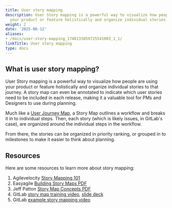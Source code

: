 ```yaml
---
title: User story mapping
description: User Story mapping is a powerful way to visualize how people are using
  your product or feature holistically and organize individual stories to that journey.
weight: 2
date: '2025-06-12'
aliases:
- /docs/user-story-mapping_1748133859725541003_1_1/
linkTitle: User story mapping
type: docs
---
```


## What is user story mapping?

User Story mapping is a powerful way to visualize how people are using your
product or feature holistically and organize individual stories to that journey.
A story map can even be annotated to indicate which user stories need to be
included in each release, making it a valuable tool for PMs and Designers to
use during planning.

Much like a [User Journey Map](https://www.nngroup.com/articles/journey-mapping-101/),
a Story Map outlines a workflow and breaks it in to individual steps. Then,
each story (which is likely issues, in GitLab's case), are organized around
the individual steps in the workflow.

From there, the stories can be organized in priority ranking, or grouped in to
milestones to make it easier to think about planning.

## Resources

Here are some resources to learn more about story mapping:

1. Agilevelocity [Story Mapping 101](https://agilevelocity.com/blog/story-mapping-101/)
1. Easyagile [Building Story Maps PDF](https://www.easyagile.com/blog/the-ultimate-guide-to-user-story-maps/)
1. Jeff Patton [Story Map Concepts PDF](https://www.jpattonassociates.com/wp-content/uploads/2015/03/story_mapping.pdf)
1. GitLab [story map training video](https://gitlab.zoom.us/recording/share/7g9gHwJm4xre4zbO5hmHW9MtkmlFHr0h3MimJWd80wCwIumekTziMw), [slide deck](https://docs.google.com/presentation/d/19csmEbXyxiTaGHYAOpC8IJivqBhV7hnKTXoSB7yQZjk/)
1. GitLab [example story mapping video](https://www.youtube.com/watch?v=zWtaqydPNMk)
